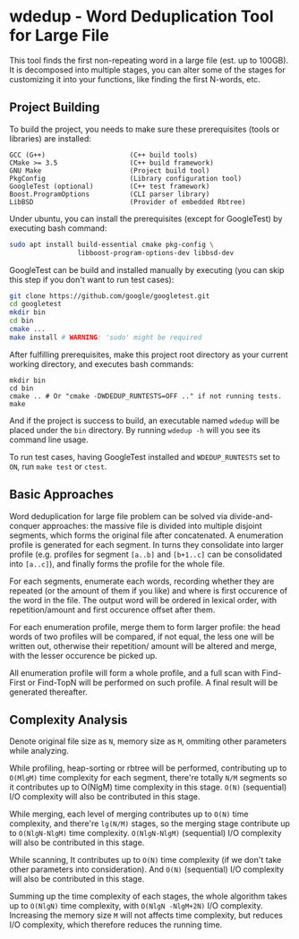 # wdedup - Word Deduplication Tool for Large File

This tool finds the first non-repeating word in a large file
(est. up to 100GB). It is decomposed into multiple stages, you 
can alter some of the stages for customizing it into your
functions, like finding the first N-words, etc.

## Project Building

To build the project, you needs to make sure these prerequisites
(tools or libraries) are installed:

```
GCC (G++)                     (C++ build tools)
CMake >= 3.5                  (C++ build framework)
GNU Make                      (Project build tool)
PkgConfig                     (Library configuration tool)
GoogleTest (optional)         (C++ test framework)
Boost.ProgramOptions          (CLI parser library)
LibBSD                        (Provider of embedded Rbtree)
```

Under ubuntu, you can install the prerequisites (except for
GoogleTest) by executing bash command:

```bash
sudo apt install build-essential cmake pkg-config \
                 libboost-program-options-dev libbsd-dev
```

GoogleTest can be build and installed manually by executing (you
can skip this step if you don't want to run test cases):

```bash
git clone https://github.com/google/googletest.git
cd googletest
mkdir bin
cd bin
cmake ...
make install # WARNING: 'sudo' might be required
```

After fulfilling prerequisites, make this project root directory
as your current working directory, and executes bash commands:

```
mkdir bin
cd bin
cmake .. # Or "cmake -DWDEDUP_RUNTESTS=OFF .." if not running tests.
make
```

And if the project is success to build, an executable named 
`wdedup` will be placed under the `bin` directory. By running 
`wdedup -h` will you see its command line usage.

To run test cases, having GoogleTest installed and 
`WDEDUP_RUNTESTS` set to `ON`, run `make test` or `ctest`.

## Basic Approaches

Word deduplication for large file problem can be solved via
divide-and-conquer approaches: the massive file is divided into
multiple disjoint segments, which forms the original file after
concatenated. A enumeration profile is generated for each 
segment. In turns they consolidate into larger profile (e.g.
profiles for segment `[a..b]` and `[b+1..c]` can be consolidated
into `[a..c]`), and finally forms the profile for the whole file.

For each segments, enumerate each words, recording whether they 
are repeated (or the amount of them if you like) and where is 
first occurence of the word in the file. The output word will
be ordered in lexical order, with repetition/amount and first
occurence offset after them.

For each enumeration profile, merge them to form larger profile:
the head words of two profiles will be compared, if not equal,
the less one will be written out, otherwise their repetition/
amount will be altered and merge, with the lesser occurence
be picked up.

All enumeration profile will form a whole profile, and a full
scan with Find-First or Find-TopN will be performed on such 
profile. A final result will be generated thereafter.

## Complexity Analysis

Denote original file size as `N`, memory size as `M`, ommiting
other parameters while analyzing.

While profiling, heap-sorting or rbtree will be performed, 
contributing up to `O(MlgM)` time complexity for each segment,
there're totally `N/M` segments so it contributes up to O(NlgM) 
time complexity in this stage. `O(N)` (sequential) I/O complexity 
will also be contributed in this stage.

While merging, each level of merging contributes up to `O(N)` 
time complexity, and there're `lg(N/M)` stages, so the merging
stage contribute up to `O(NlgN-NlgM)` time complexity. 
`O(NlgN-NlgM)` (sequential) I/O complexity will also be 
contributed in this stage.

While scanning, It contributes up to `O(N)` time complexity (if
we don't take other parameters into consideration). And `O(N)`
(sequential) I/O complexity will also be contributed in this stage.

Summing up the time complexity of each stages, the whole 
algorithm takes up to `O(NlgN)` time complexity, with `O(NlgN
-NlgM+2N)` I/O complexity. Increasing the memory size `M` will 
not affects time complexity, but reduces I/O complexity, 
which therefore reduces the running time.
